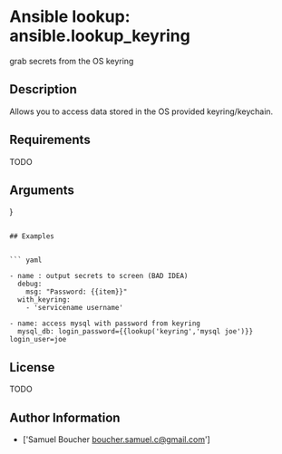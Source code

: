 # Ansible lookup: ansible.lookup_keyring


grab secrets from the OS keyring

## Description

Allows you to access data stored in the OS provided keyring/keychain.

## Requirements

TODO

## Arguments

}
```

## Examples


``` yaml

- name : output secrets to screen (BAD IDEA)
  debug:
    msg: "Password: {{item}}"
  with_keyring:
    - 'servicename username'

- name: access mysql with password from keyring
  mysql_db: login_password={{lookup('keyring','mysql joe')}} login_user=joe

```

## License

TODO

## Author Information
  - ['Samuel Boucher <boucher.samuel.c@gmail.com>']
